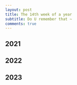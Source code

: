 ```yaml
---
layout: post
title: The 14th week of a year
subtitle: Do U remember that ~
comments: true
---
```





## 2021


## 2022


## 2023




